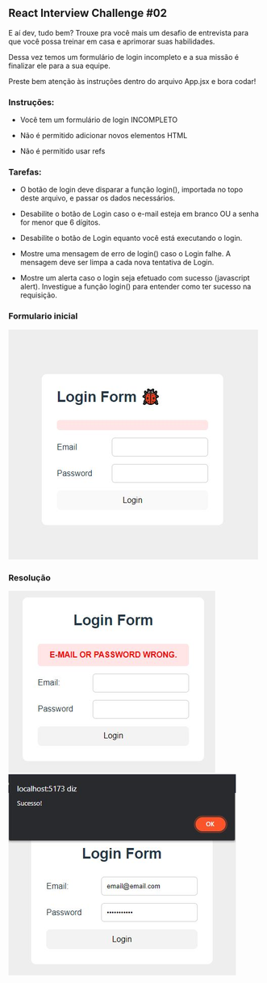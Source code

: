 
## React Interview Challenge #02

E aí dev, tudo bem? Trouxe pra você mais um desafio de entrevista para que você possa treinar em casa e aprimorar suas habilidades.

Dessa vez temos um formulário de login incompleto e a sua missão é finalizar ele para a sua equipe.

Preste bem atenção às instruções dentro do arquivo App.jsx e bora codar!


### Instruções:
- Você tem um formulário de login INCOMPLETO

- Não é permitido adicionar novos elementos HTML

- Não é permitido usar refs

### Tarefas:
- O botão de login deve disparar a função login(), importada no topo deste arquivo, e passar os dados necessários.

- Desabilite o botão de Login caso o e-mail esteja em branco OU a senha for menor que 6 dígitos.

- Desabilite o botão de Login equanto você está executando o login.

- Mostre uma mensagem de erro de login() caso o Login falhe. A mensagem deve ser limpa a cada nova tentativa de Login.

- Mostre um alerta caso o login seja efetuado com sucesso (javascript alert). Investigue a função login() para entender como ter sucesso na requisição.



### Formulario inicial
![initial form](https://github.com/FlavioGP/assets-redme/blob/main/assets-react-login-form/initial.jpg)

### Resolução

![login error](https://github.com/FlavioGP/assets-redme/blob/main/assets-react-login-form/error.jpg)
![login success](https://github.com/FlavioGP/assets-redme/blob/main/assets-react-login-form/success.jpg)

